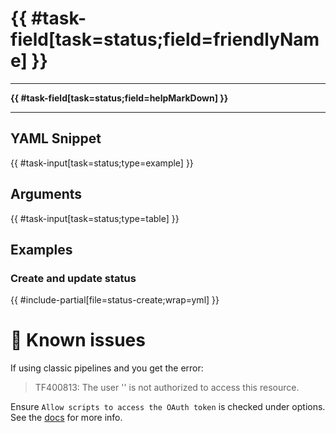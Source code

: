 # {{ #task-field[task=status;field=friendlyName] }}

---

**{{ #task-field[task=status;field=helpMarkDown] }}**

---

## YAML Snippet

{{ #task-input[task=status;type=example] }}

## Arguments

{{ #task-input[task=status;type=table] }}

## Examples

### Create and update status

{{ #include-partial[file=status-create;wrap=yml] }}

# 🐞 Known issues

If using classic pipelines and you get the error:

> TF400813: The user '' is not authorized to access this resource.

Ensure `Allow scripts to access the OAuth token` is checked under options. See the [docs](https://docs.microsoft.com/en-us/azure/devops/pipelines/build/options?view=azure-devops#allow-scripts-to-access-the-oauth-token) for more info.
